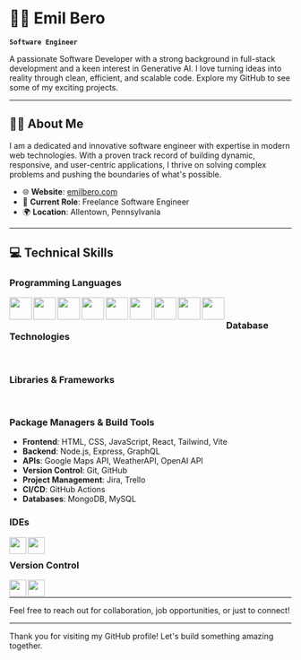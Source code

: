 # 🧑‍💻 Emil Bero

**`Software Engineer`**

A passionate Software Developer with a strong background in full-stack development and a keen interest in Generative AI. I love turning ideas into reality through clean, efficient, and scalable code. Explore my GitHub to see some of my exciting projects.

---

## 🧑‍💻 About Me

I am a dedicated and innovative software engineer with expertise in modern web technologies. With a proven track record of building dynamic, responsive, and user-centric applications, I thrive on solving complex problems and pushing the boundaries of what's possible.

- 🌐 **Website**: [emilbero.com](https://www.emilbero.com)
- 🏢 **Current Role**: Freelance Software Engineer
- 🌍 **Location**: Allentown, Pennsylvania

---

## 💻 Technical Skills

### Programming Languages

<img align="left" width="40px" src="https://cdn.jsdelivr.net/gh/devicons/devicon@latest/icons/java/java-wordmark.svg" />
<img align="left" width="40px" src="https://cdn.jsdelivr.net/gh/devicons/devicon@latest/icons/python/python-original-wordmark.svg" />
<img align="left" width="40px" src="https://cdn.jsdelivr.net/gh/devicons/devicon@latest/icons/csharp/csharp-original.svg" />
<img align="left" width="40px" src="https://cdn.jsdelivr.net/gh/devicons/devicon@latest/icons/html5/html5-original-wordmark.svg" />
<img align="left" width="40px" src="https://cdn.jsdelivr.net/gh/devicons/devicon@latest/icons/css3/css3-plain-wordmark.svg" />
<img align="left" width="40px" src="https://cdn.jsdelivr.net/gh/devicons/devicon@latest/icons/javascript/javascript-plain.svg" />
<img align="left" width="40px" src="https://cdn.jsdelivr.net/gh/devicons/devicon@latest/icons/c/c-plain.svg" />
<img align="left" width="40px" src="https://cdn.jsdelivr.net/gh/devicons/devicon@latest/icons/nodejs/nodejs-original-wordmark.svg" />
<img align="left" width="40px" src="https://cdn.jsdelivr.net/gh/devicons/devicon@latest/icons/xml/xml-original.svg" />
<br>

### Database Technologies

<br>

### Libraries & Frameworks

<br>

### Package Managers & Build Tools

- **Frontend**: HTML, CSS, JavaScript, React, Tailwind, Vite
- **Backend**: Node.js, Express, GraphQL
- **APIs**: Google Maps API, WeatherAPI, OpenAI API
- **Version Control**: Git, GitHub
- **Project Management**: Jira, Trello
- **CI/CD**: GitHub Actions
- **Databases**: MongoDB, MySQL

### IDEs

<img align="left" width="30px" src="https://cdn.jsdelivr.net/gh/devicons/devicon@latest/icons/visualstudio/visualstudio-original.svg" />
<img align="left" width="30px" src="https://cdn.jsdelivr.net/gh/devicons/devicon@latest/icons/vscode/vscode-original-wordmark.svg" />
<br>

### Version Control

<img align="left" width="30px" src="https://cdn.jsdelivr.net/gh/devicons/devicon@latest/icons/git/git-plain-wordmark.svg" />
<img align="left" width="30px" src="https://cdn.jsdelivr.net/gh/devicons/devicon@latest/icons/github/github-original-wordmark.svg" />
<br>
                    
---

Feel free to reach out for collaboration, job opportunities, or just to connect!

---

Thank you for visiting my GitHub profile! Let's build something amazing together.
